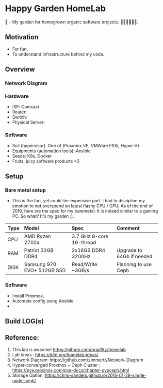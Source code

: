 # Happy Garden HomeLab

🏡 - My garden for homegrown organic software projects. 🍇🍌🍈🍉🍊🍋.

## Motivation

* For fun.
* To understand Infrastructure behind my code.

## Overview

### Network Diagram

### Hardware

* ISP: Comcast
* Router: 
* Switch:
* Physical Server:

### Software
* Soil (hypervisor): One of {Proxmox VE, VMWare ESXi, Hyper-V}.
* Equipments (automation tools): Ansible
* Seeds: K8s, Docker
* Fruits: juicy software products <3

## Setup

### Bare metal setup
* This is the fun, yet could-be-expensive part. I had to discipline my emotion to not overspend on latest flashy CPU / GPU. As of the end of 2019, here are the spec for my baremetal. It is indeed similar to a gaming PC. So what? It's my garden ;).
 
| Type      |Model                        |Spec                     | Comment                   |
|:----------|:----------------------------|:------------------------|:--------------------------|
| CPU       | AMD Ryzen 2700x             | 3.7 GHz 8-core 16-thread|                           |
| RAM       | Patriot 32GB DDR4           | 2x16GB DDR4 3200Hz      | Upgrade to 64Gb if needed |
| DISK      | Samsung 970 EVO+ 512GB SSD  | Read/Write ~3GB/s       | Planning to use Ceph      |


### Software
* Install Proxmox.
* Automate config using Ansible
* 

## Build LOG(s)



## Reference:

1. This lab is awsome! https://github.com/bradfitz/homelab
2. Lab ideas : https://b3n.org/homelab-ideas/
3. Network Diagram: https://github.com/zimmertr/Network-Diagram
4. Hyper-converged Proxmox + Ceph Cluster : https://pve.proxmox.com/pve-docs/chapter-pveceph.html
5. Storage Option: https://chris-sanders.github.io/2018-01-29-single-node-ceph/
